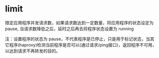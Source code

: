 # limit

限定应用程序并发请求数，如果请求数达到一定数量，将应用程序的状态设定为 pause, 当请求数降低之后，延时之后再去将程序状态设置为 running

注：设置程序的状态为 pause，不代表程序是已停止，只是用于标记状态，当其它程序(haproxy)检测当前程序是否可以(通过请求/ping接口)，返回程序不可用，以达到请求不再转发的目的。